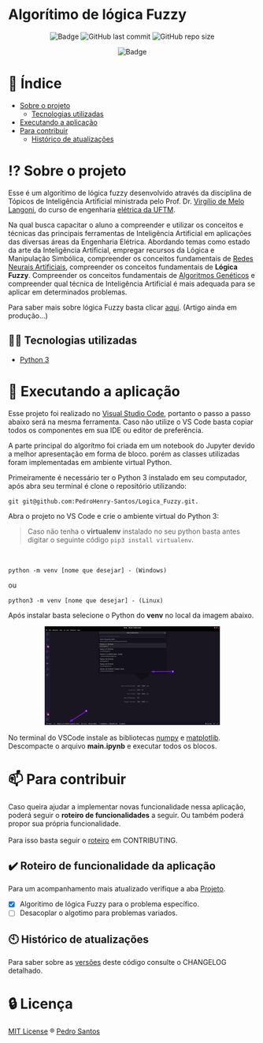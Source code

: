 # Algorítimo de lógica Fuzzy

<div align="center">

![Badge](https://img.shields.io/github/license/PedroHenry-Santos/Logica_Fuzzy?style=flat&label=LICENSE&color=FFC300&labelColor=000000)
![GitHub last commit](https://img.shields.io/github/last-commit/PedroHenry-Santos/letmeask?color=FFC300&style=flat&labelColor=000000)
![GitHub repo size](https://img.shields.io/github/repo-size/Pedrohenry-Santos/letmeask?color=FFC300&labelColor=000000)

![Badge](https://img.shields.io/badge/Python-v3.8.10-blue?style=flat&color=298BF9&labelColor=000000&logo=Python)

</div>


# :page_with_curl: Índice

* [Sobre o projeto](#interrobang-sobre-o-projeto)
  - [Tecnologias utilizadas](#-tecnologias-utilizadas)
* [Executando a aplicação](#rocket-executando-a-aplicação)
* [Para contribuir](#mailbox-para-contribuir)
  - [Histórico de atualizações](#clock10-histórico-de-atualizações)

# :interrobang: Sobre o projeto

Esse é um algorítimo de lógica fuzzy desenvolvido através da disciplina de Tópicos de Inteligência Artificial ministrada pelo Prof. Dr. [Virgílio de Melo Langoni](http://buscatextual.cnpq.br/buscatextual/visualizacv.do;jsessionid=960683E50343F9D09B9E526B19CF587D.buscatextual_0), do curso de engenharia [elétrica da UFTM](http://www.uftm.edu.br/engenharia-eletrica).

Na qual busca capacitar o aluno a compreender e utilizar os conceitos e técnicas das principais ferramentas de Inteligência Artificial em aplicações das diversas áreas da Engenharia Elétrica. Abordando temas como estado da arte da Inteligência Artificial, empregar recursos da Lógica e Manipulação Simbólica, compreender os conceitos fundamentais de [Redes Neurais Artificiais](), compreender os conceitos fundamentais de **Lógica Fuzzy**. Compreender os conceitos fundamentais de [Algoritmos Genéticos]() e compreender qual técnica de Inteligência Artificial é mais adequada para se aplicar em determinados problemas.

Para saber mais sobre lógica Fuzzy basta clicar [aqui](). (Artigo ainda em produção...)

## 🧑‍💻 Tecnologias utilizadas

- [Python 3](https://www.python.org/)

# :rocket: Executando a aplicação

Esse projeto foi realizado no [Visual Studio Code](https://code.visualstudio.com/), portanto o passo a passo abaixo será na mesma ferramenta. Caso não utilize o VS Code basta copiar todos os componentes em sua IDE ou editor de preferência.

A parte principal do algorítmo foi criada em um notebook do Jupyter devido a melhor apresentação em forma de bloco. porém as classes utilizadas foram implementadas em ambiente virtual Python.

Primeiramente é necessário ter o Python 3 instalado em seu computador, após abra seu terminal é clone o repositório utilizando:

    git git@github.com:PedroHenry-Santos/Logica_Fuzzy.git.

Abra o projeto no VS Code e crie o ambiente virtual do Python 3:

> Caso não tenha o **virtualenv** instalado no seu python basta antes digitar o seguinte código `pip3 install virtualenv`.

<br/>

    python -m venv [nome que desejar] - (Windows)

ou

    python3 -m venv [nome que desejar] - (Linux)

Após instalar basta selecione o Python do **venv** no local da imagem abaixo.

<div align="center">
  <img src=".github/exemplo.png" with="400" height="200"/>
</div>

No terminal do VSCode instale as bibliotecas [numpy](https://numpy.org/install/) e [matplotlib](https://matplotlib.org/stable/users/installing.html). Descompacte o arquivo **main.ipynb** e executar todos os blocos.

# :mailbox: Para contribuir

Caso queira ajudar a implementar novas funcionalidade nessa aplicação, poderá seguir o **roteiro de funcionalidades** a seguir. Ou também poderá propor sua própria funcionalidade.<br/><br/>
Para isso basta seguir o [roteiro](https://github.com/PedroHenry-Santos/Logica_Fuzzy/blob/main/CONTRIBUTING.md) em CONTRIBUTING.

## :heavy_check_mark: Roteiro de funcionalidade da aplicação

Para um acompanhamento mais atualizado verifique a aba [Projeto](https://github.com/PedroHenry-Santos/Logica_Fuzzy/projects/1).

- [x] Algoritimo de lógica Fuzzy para o problema específico.
- [ ] Desacoplar o algotimo para problemas variados.

## :clock10: Histórico de atualizações

Para saber sobre as [versões](https://github.com/PedroHenry-Santos/Logica_Fuzzy/releases) deste código consulte o CHANGELOG detalhado.

# :lock: Licença

[MIT License](https://github.com/PedroHenry-Santos/Logica_Fuzzy/blob/main/LICENCE.md) ® [Pedro Santos](https://github.com/PedroHenry-Santos)
